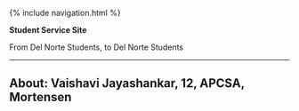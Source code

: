 {% include navigation.html %}

**Student Service Site**

From Del Norte Students, to Del Norte Students

----- 

About: Vaishavi Jayashankar, 12, APCSA, Mortensen
-----


